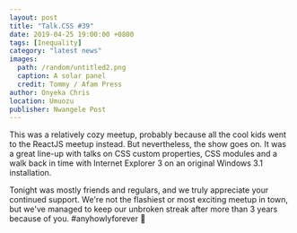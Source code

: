```yaml
---
layout: post
title: "Talk.CSS #39"
date: 2019-04-25 19:00:00 +0800
tags: [Inequality]
category: "latest news"
images:
  path: /random/untitled2.png
  caption: A solar panel
  credit: Tommy / Afam Press
author: Onyeka Chris
location: Umuozu
publisher: Nwangele Post
---
```

This was a relatively cozy meetup, probably because all the cool kids went to the ReactJS meetup instead. But nevertheless, the show goes on. It was a great line-up with talks on CSS custom properties, CSS modules and a walk back in time with Internet Explorer 3 on an original Windows 3.1 installation.

Tonight was mostly friends and regulars, and we truly appreciate your continued support. We're not the flashiest or most exciting meetup in town, but we've managed to keep our unbroken streak after more than 3 years because of you. #anyhowlyforever <span class="emoji" role="img" tabindex="0" aria-label="blue heart">&#x1F499;</span>
